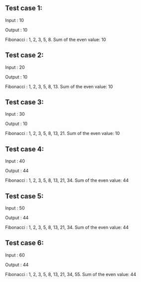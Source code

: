 ## Test case 1:
Input : 10

Output : 10

Fibonacci : 1, 2, 3, 5, 8. Sum of the even value: 10 

## Test case 2:
Input : 20

Output : 10

Fibonacci : 1, 2, 3, 5, 8, 13. Sum of the even value: 10 

## Test case 3:
Input : 30

Output : 10

Fibonacci : 1, 2, 3, 5, 8, 13, 21. Sum of the even value: 10 

## Test case 4:
Input : 40

Output : 44

Fibonacci : 1, 2, 3, 5, 8, 13, 21, 34. Sum of the even value: 44 

## Test case 5:
Input : 50

Output : 44

Fibonacci : 1, 2, 3, 5, 8, 13, 21, 34. Sum of the even value: 44 

## Test case 6:
Input : 60

Output : 44

Fibonacci : 1, 2, 3, 5, 8, 13, 21, 34, 55. Sum of the even value: 44 

